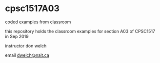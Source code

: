 # cpsc1517A03
coded examples from classroom

this repository holds the classroom examples for section A03 of CPSC1517 in Sep 2019

instructor don welch

email dwelch@nait.ca
